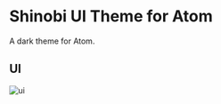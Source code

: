 # Shinobi UI Theme for Atom

A dark theme for Atom.

## UI
![ui](https://cloud.githubusercontent.com/assets/3806115/9189605/af5958ac-4025-11e5-904b-596fef8ef049.png)
